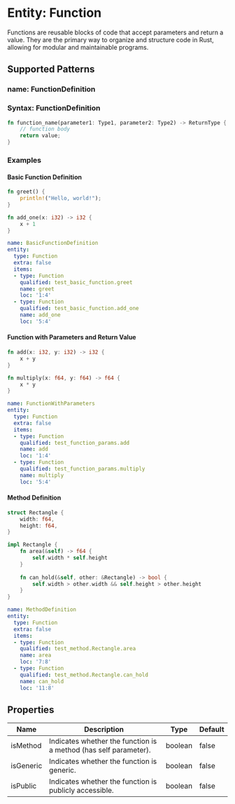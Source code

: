 # Entity: Function

Functions are reusable blocks of code that accept parameters and return a value. They are the primary way to organize and structure code in Rust, allowing for modular and maintainable programs.

## Supported Patterns

### name: FunctionDefinition
### Syntax: FunctionDefinition
```rust
fn function_name(parameter1: Type1, parameter2: Type2) -> ReturnType {
    // function body
    return value;
}
```

### Examples

#### Basic Function Definition
```rust
fn greet() {
    println!("Hello, world!");
}

fn add_one(x: i32) -> i32 {
    x + 1
}
```

```yaml
name: BasicFunctionDefinition
entity:
  type: Function
  extra: false
  items:
  - type: Function
    qualified: test_basic_function.greet
    name: greet
    loc: '1:4'
  - type: Function
    qualified: test_basic_function.add_one
    name: add_one
    loc: '5:4'
```

#### Function with Parameters and Return Value
```rust
fn add(x: i32, y: i32) -> i32 {
    x + y
}

fn multiply(x: f64, y: f64) -> f64 {
    x * y
}
```

```yaml
name: FunctionWithParameters
entity:
  type: Function
  extra: false
  items:
  - type: Function
    qualified: test_function_params.add
    name: add
    loc: '1:4'
  - type: Function
    qualified: test_function_params.multiply
    name: multiply
    loc: '5:4'
```

#### Method Definition
```rust
struct Rectangle {
    width: f64,
    height: f64,
}

impl Rectangle {
    fn area(&self) -> f64 {
        self.width * self.height
    }
    
    fn can_hold(&self, other: &Rectangle) -> bool {
        self.width > other.width && self.height > other.height
    }
}
```

```yaml
name: MethodDefinition
entity:
  type: Function
  extra: false
  items:
  - type: Function
    qualified: test_method.Rectangle.area
    name: area
    loc: '7:8'
  - type: Function
    qualified: test_method.Rectangle.can_hold
    name: can_hold
    loc: '11:8'
```

## Properties

| Name | Description | Type | Default |
|------|-------------|------|---------|
| isMethod | Indicates whether the function is a method (has self parameter). | boolean | false |
| isGeneric | Indicates whether the function is generic. | boolean | false |
| isPublic | Indicates whether the function is publicly accessible. | boolean | false |